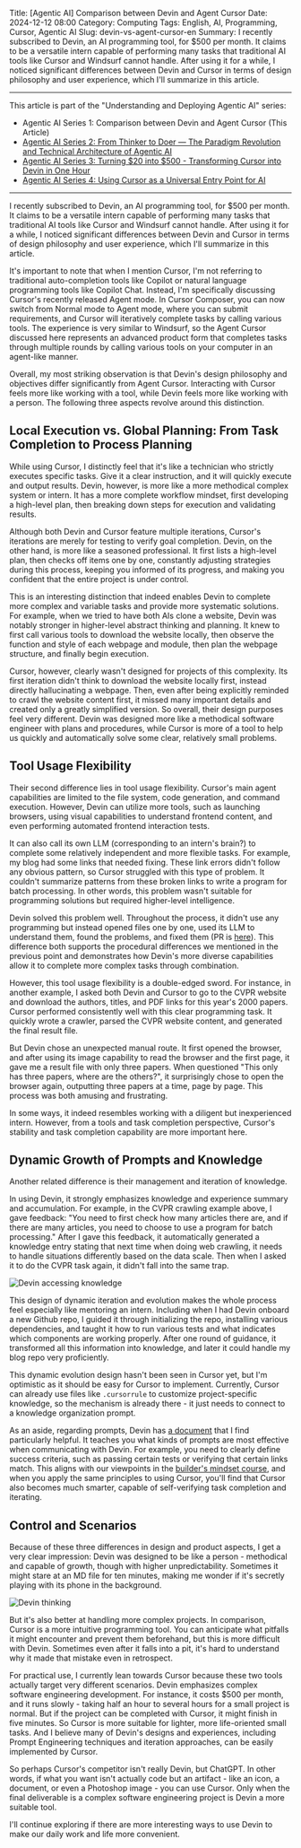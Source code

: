 Title: [Agentic AI] Comparison between Devin and Agent Cursor
Date: 2024-12-12 08:00
Category: Computing
Tags: English, AI, Programming, Cursor, Agentic AI
Slug: devin-vs-agent-cursor-en
Summary: I recently subscribed to Devin, an AI programming tool, for $500 per month. It claims to be a versatile intern capable of performing many tasks that traditional AI tools like Cursor and Windsurf cannot handle. After using it for a while, I noticed significant differences between Devin and Cursor in terms of design philosophy and user experience, which I'll summarize in this article.

---

This article is part of the "Understanding and Deploying Agentic AI" series:

* Agentic AI Series 1: Comparison between Devin and Agent Cursor (This Article)
* [Agentic AI Series 2: From Thinker to Doer — The Paradigm Revolution and Technical Architecture of Agentic AI](/agentic-ai-en.html)
* [Agentic AI Series 3: Turning &#36;20 into &#36;500 - Transforming Cursor into Devin in One Hour](/cursor-to-devin-en.html)
* [Agentic AI Series 4: Using Cursor as a Universal Entry Point for AI](/cursor-ai-entry-en.html)

---

I recently subscribed to Devin, an AI programming tool, for $500 per month.
It claims to be a versatile intern capable of performing many tasks that traditional AI tools like Cursor and Windsurf cannot handle.
After using it for a while, I noticed significant differences between Devin and Cursor in terms of design philosophy and user experience, which I'll summarize in this article.

It's important to note that when I mention Cursor, I'm not referring to traditional auto-completion tools like Copilot or natural language programming tools like Copilot Chat. Instead, I'm specifically discussing Cursor's recently released Agent mode. In Cursor Composer, you can now switch from Normal mode to Agent mode, where you can submit requirements, and Cursor will iteratively complete tasks by calling various tools.
The experience is very similar to Windsurf, so the Agent Cursor discussed here represents an advanced product form that completes tasks through multiple rounds by calling various tools on your computer in an agent-like manner.

Overall, my most striking observation is that Devin's design philosophy and objectives differ significantly from Agent Cursor. Interacting with Cursor feels more like working with a tool, while Devin feels more like working with a person. The following three aspects revolve around this distinction.

## Local Execution vs. Global Planning: From Task Completion to Process Planning

While using Cursor, I distinctly feel that it's like a technician who strictly executes specific tasks.
Give it a clear instruction, and it will quickly execute and output results.
Devin, however, is more like a more methodical complex system or intern.
It has a more complete workflow mindset, first developing a high-level plan, then breaking down steps for execution and validating results.

Although both Devin and Cursor feature multiple iterations, Cursor's iterations are merely for testing to verify goal completion.
Devin, on the other hand, is more like a seasoned professional. It first lists a high-level plan, then checks off items one by one, constantly adjusting strategies during this process, keeping you informed of its progress, and making you confident that the entire project is under control.

This is an interesting distinction that indeed enables Devin to complete more complex and variable tasks and provide more systematic solutions.
For example, when we tried to have both AIs clone a website, Devin was notably stronger in higher-level abstract thinking and planning. It knew to first call various tools to download the website locally, then observe the function and style of each webpage and module, then plan the webpage structure, and finally begin execution.

Cursor, however, clearly wasn't designed for projects of this complexity. Its first iteration didn't think to download the website locally first, instead directly hallucinating a webpage.
Then, even after being explicitly reminded to crawl the website content first, it missed many important details and created only a greatly simplified version.
So overall, their design purposes feel very different. Devin was designed more like a methodical software engineer with plans and procedures, while Cursor is more of a tool to help us quickly and automatically solve some clear, relatively small problems.

## Tool Usage Flexibility

Their second difference lies in tool usage flexibility.
Cursor's main agent capabilities are limited to the file system, code generation, and command execution.
However, Devin can utilize more tools, such as launching browsers, using visual capabilities to understand frontend content, and even performing automated frontend interaction tests.

It can also call its own LLM (corresponding to an intern's brain?) to complete some relatively independent and more flexible tasks.
For example, my blog had some links that needed fixing.
These link errors didn't follow any obvious pattern, so Cursor struggled with this type of problem.
It couldn't summarize patterns from these broken links to write a program for batch processing.
In other words, this problem wasn't suitable for programming solutions but required higher-level intelligence.

Devin solved this problem well. Throughout the process, it didn't use any programming but instead opened files one by one, used its LLM to understand them, found the problems, and fixed them (PR is [here](https://github.com/grapeot/blog/pull/31)).
This difference both supports the procedural differences we mentioned in the previous point and demonstrates how Devin's more diverse capabilities allow it to complete more complex tasks through combination.

However, this tool usage flexibility is a double-edged sword. For instance, in another example, I asked both Devin and Cursor to go to the CVPR website and download the authors, titles, and PDF links for this year's 2000 papers. Cursor performed consistently well with this clear programming task. It quickly wrote a crawler, parsed the CVPR website content, and generated the final result file.

But Devin chose an unexpected manual route. It first opened the browser, and after using its image capability to read the browser and the first page, it gave me a result file with only three papers.
When questioned "This only has three papers, where are the others?", it surprisingly chose to open the browser again, outputting three papers at a time, page by page. This process was both amusing and frustrating.

In some ways, it indeed resembles working with a diligent but inexperienced intern. However, from a tools and task completion perspective, Cursor's stability and task completion capability are more important here.

## Dynamic Growth of Prompts and Knowledge

Another related difference is their management and iteration of knowledge.

In using Devin, it strongly emphasizes knowledge and experience summary and accumulation.
For example, in the CVPR crawling example above, I gave feedback: "You need to first check how many articles there are, and if there are many articles, you need to choose to use a program for batch processing." After I gave this feedback, it automatically generated a knowledge entry stating that next time when doing web crawling, it needs to handle situations differently based on the data scale. Then when I asked it to do the CVPR task again, it didn't fall into the same trap.

![Devin accessing knowledge](/images/devin-access-knowledge.jpg)

This design of dynamic iteration and evolution makes the whole process feel especially like mentoring an intern.
Including when I had Devin onboard a new Github repo, I guided it through initializing the repo, installing various dependencies, and taught it how to run various tests and what indicates which components are working properly.
After one round of guidance, it transformed all this information into knowledge, and later it could handle my blog repo very proficiently.

This dynamic evolution design hasn't been seen in Cursor yet, but I'm optimistic as it should be easy for Cursor to implement. Currently, Cursor can already use files like `.cursorrule` to customize project-specific knowledge, so the mechanism is already there - it just needs to connect to a knowledge organization prompt.

As an aside, regarding prompts, Devin has [a document](https://docs.devin.ai/learn-about-devin/prompting) that I find particularly helpful. It teaches you what kinds of prompts are most effective when communicating with Devin. For example, you need to clearly define success criteria, such as passing certain tests or verifying that certain links match. This aligns with our viewpoints in the [builder's mindset course](https://maven.com/kedaibiao/genai), and when you apply the same principles to using Cursor, you'll find that Cursor also becomes much smarter, capable of self-verifying task completion and iterating.

## Control and Scenarios

Because of these three differences in design and product aspects, I get a very clear impression: Devin was designed to be like a person - methodical and capable of growth, though with higher unpredictability.
Sometimes it might stare at an MD file for ten minutes, making me wonder if it's secretly playing with its phone in the background.

![Devin thinking](/images/devin-10min.jpg)

But it's also better at handling more complex projects. In comparison, Cursor is a more intuitive programming tool. You can anticipate what pitfalls it might encounter and prevent them beforehand, but this is more difficult with Devin. Sometimes even after it falls into a pit, it's hard to understand why it made that mistake even in retrospect.

For practical use, I currently lean towards Cursor because these two tools actually target very different scenarios.
Devin emphasizes complex software engineering development. For instance, it costs $500 per month, and it runs slowly - taking half an hour to several hours for a small project is normal.
But if the project can be completed with Cursor, it might finish in five minutes.
So Cursor is more suitable for lighter, more life-oriented small tasks.
And I believe many of Devin's designs and experiences, including Prompt Engineering techniques and iteration approaches, can be easily implemented by Cursor.

So perhaps Cursor's competitor isn't really Devin, but ChatGPT.
In other words, if what you want isn't actually code but an artifact - like an icon, a document, or even a Photoshop image - you can use Cursor.
Only when the final deliverable is a complex software engineering project is Devin a more suitable tool.

I'll continue exploring if there are more interesting ways to use Devin to make our daily work and life more convenient.
